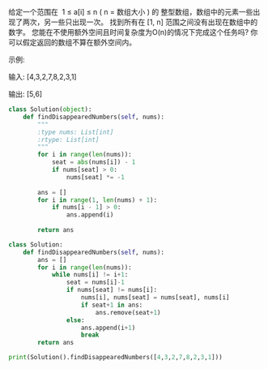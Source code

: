 给定一个范围在  1 ≤ a[i] ≤ n ( n = 数组大小 ) 的 整型数组，数组中的元素一些出现了两次，另一些只出现一次。
找到所有在 [1, n] 范围之间没有出现在数组中的数字。
您能在不使用额外空间且时间复杂度为O(n)的情况下完成这个任务吗? 你可以假定返回的数组不算在额外空间内。

示例:

输入:
[4,3,2,7,8,2,3,1]

输出:
[5,6]

```python
class Solution(object):
    def findDisappearedNumbers(self, nums):
        """
        :type nums: List[int]
        :rtype: List[int]
        """
        for i in range(len(nums)):
            seat = abs(nums[i]) - 1
            if nums[seat] > 0:
                nums[seat] *= -1
        
        ans = []    
        for i in range(1, len(nums) + 1):
            if nums[i - 1] > 0:
                ans.append(i)
                
        return ans
```
```python
class Solution:
    def findDisappearedNumbers(self, nums):
        ans = []
        for i in range(len(nums)):
            while nums[i] != i+1:
                seat = nums[i]-1
                if nums[seat] != nums[i]:
                    nums[i], nums[seat] = nums[seat], nums[i]
                    if seat+1 in ans:
                        ans.remove(seat+1)
                else:
                    ans.append(i+1)
                    break
        return ans

print(Solution().findDisappearedNumbers([4,3,2,7,8,2,3,1]))
```
